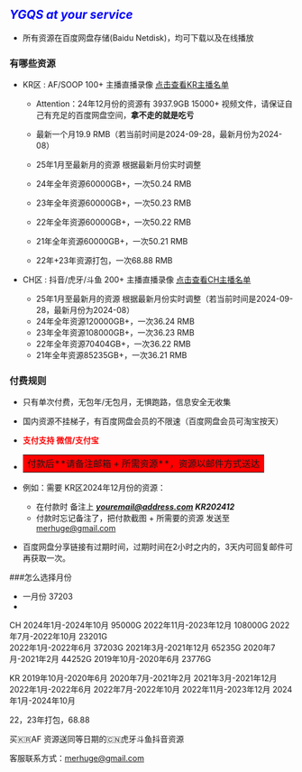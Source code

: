 
## <font color=Blue>***YGQS at your service***</font>

- 所有资源在百度网盘存储(Baidu Netdisk)，均可下载以及在线播放


### **有哪些资源**

- KR区 : AF/SOOP 100+ 主播直播录像 [点击查看KR主播名单](https://github.com/YGQSmaster-03/ygqs-01/blob/main/KR_ID.md)
	-	Attention：24年12月份的资源有 3937.9GB 15000+ 视频文件，请保证自己有充足的百度网盘空间，<strong>拿不走的就是吃亏</strong>
	
	- 最新一个月19.9 RMB（若当前时间是2024-09-28，最新月份为2024-08）
	- 25年1月至最新月的资源 根据最新月份实时调整
	- 24年全年资源60000GB+，一次50.24 RMB
	- 23年全年资源60000GB+，一次50.23 RMB
	- 22年全年资源60000GB+，一次50.22 RMB
	- 21年全年资源60000GB+，一次50.21 RMB
	- 22年+23年资源打包，一次68.88 RMB



 - CH区 : 抖音/虎牙/斗鱼 200+ 主播直播录像 [点击查看CH主播名单](https://github.com/YGQSmaster-03/ygqs-01/blob/main/CH_ID.md)
	- 25年1月至最新月的资源 根据最新月份实时调整（若当前时间是2024-09-28，最新月份为2024-08）
	- 24年全年资源120000GB+，一次36.24 RMB
	- 23年全年资源108000GB+，一次36.23 RMB
	- 22年全年资源70404GB+，一次36.22 RMB
	- 21年全年资源85235GB+，一次36.21 RMB

### **付费规则**

- 只有单次付费，无包年/无包月，无惧跑路，信息安全无收集
- 国内资源不挂梯子，有百度网盘会员的不限速（百度网盘会员可淘宝按天）


- <font color=red>**支付支持 微信/支付宝**</font>
- <table><tr><td bgcolor=red>付款后**请备注邮箱 + 所需资源**，资源以邮件方式送达</td></tr></table> 
- 例如：需要 KR区2024年12月份的资源：
	- 在付款时 备注上 ***youremail@address.com KR202412*** 
	- 付款时忘记备注了，把付款截图 + 所需要的资源 发送至 merhuge@gmail.com 
- 百度网盘分享链接有过期时间，过期时间在2小时之内的，3天内可回复邮件可再获取一次。

###怎么选择月份

- 一月份  37203
-
CH
2024年1月-2024年10月 95000G
2022年11月-2023年12月 108000G
2022年7月-2022年10月 23201G   
2022年1月-2022年6月 37203G 
2021年3月-2021年12月 65235G
2020年7月-2021年2月 44252G
2019年10月-2020年6月 23776G


KR
2019年10月-2020年6月
2020年7月-2021年2月
2021年3月-2021年12月
2022年1月-2022年6月
2022年7月-2022年10月
2022年11月-2023年12月
2024年1月-2024年10月



22，23年打包，68.88

买🇰🇷AF 资源送同等日期的🇨🇳虎牙斗鱼抖音资源

客服联系方式：merhuge@gmail.com
